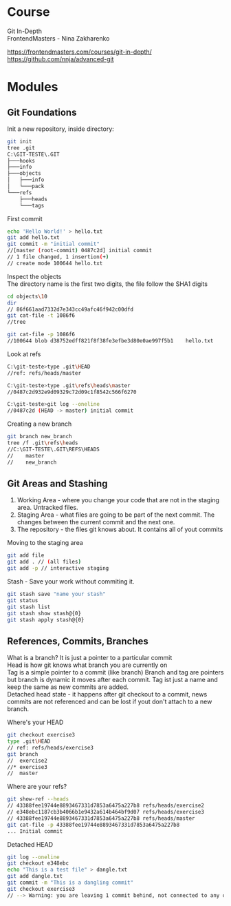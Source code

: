 # Course

Git In-Depth  
FrontendMasters - Nina Zakharenko

https://frontendmasters.com/courses/git-in-depth/  
https://github.com/nnja/advanced-git

# Modules

## Git Foundations

Init a new repository, inside directory:

```bash
git init
tree .git
C:\GIT-TESTE\.GIT
├───hooks
├───info
├───objects
│   ├───info
│   └───pack
└───refs
    ├───heads
    └───tags
```

First commit

```bash
echo 'Hello World!' > hello.txt
git add hello.txt
git commit -m "initial commit"
//[master (root-commit) 0487c2d] initial commit
// 1 file changed, 1 insertion(+)
// create mode 100644 hello.txt
```

Inspect the objects  
The directory name is the first two digits, the file follow the SHA1 digits

```bash
cd objects\10
dir
// 86f661aad7332d7e343cc49afc46f942c00dfd
git cat-file -t 1086f6
//tree

git cat-file -p 1086f6
//100644 blob d38752edff821f8f38fe3efbe3d80e0ae997f5b1    hello.txt
```

Look at refs

```bash
C:\git-teste>type .git\HEAD
//ref: refs/heads/master

C:\git-teste>type .git\refs\heads\master
//0487c2d932e9d09329c72d09c1f8542c566f6270

C:\git-teste>git log --oneline
//0487c2d (HEAD -> master) initial commit
```

Creating a new branch

```bash
git branch new_branch
tree /f .git\refs\heads
//C:\GIT-TESTE\.GIT\REFS\HEADS
//    master
//    new_branch
```

## Git Areas and Stashing

1. Working Area - where you change your code that are not in the staging area. Untracked files.
2. Staging Area - what files are going to be part of the next commit. The changes between the current commit and the next one.
3. The repository - the files git knows about. It contains all of yout commits

Moving to the staging area

```bash
git add file
git add . // (all files)
git add -p // interactive staging
```

Stash - Save your work without commiting it.

```bash
git stash save "name your stash"
git status
git stash list
git stash show stash@{0}
git stash apply stash@{0}
```

## References, Commits, Branches

What is a branch? It is just a pointer to a particular commit  
Head is how git knows what branch you are currently on  
Tag is a simple pointer to a commit (like branch)
Branch and tag are pointers but branch is dynamic it moves after each commit. Tag ist just a name and keep the same as new commits are added.  
Detached head state - it happens after git checkout to a commit, news commits are not referenced and can be lost if yout don't attach to a new branch.

Where's your HEAD

```bash
git checkout exercise3
type .git\HEAD
// ref: refs/heads/exercise3
git branch
//  exercise2
//* exercise3
//  master
```

Where are your refs?

```bash
git show-ref --heads
// 43388fee19744e8893467331d7853a6475a227b8 refs/heads/exercise2
// e348ebc1187cb3b4066b1e9432a614b464bf9d07 refs/heads/exercise3
// 43388fee19744e8893467331d7853a6475a227b8 refs/heads/master
git cat-file -p 43388fee19744e8893467331d7853a6475a227b8
... Initial commit
```

Detached HEAD

```bash
git log --oneline
git checkout e348ebc
echo "This is a test file" > dangle.txt
git add dangle.txt
git commit -m "This is a dangling commit"
git checkout exercise3
// --> Warning: you are leaving 1 commit behind, not connected to any of your branches
```
